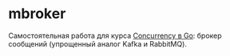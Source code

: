 # mbroker

Самостоятельная работа для курса [Concurrency в Go][course]: брокер сообщений
(упрощенный аналог Kafka и RabbitMQ).

[course]: https://balun.courses/courses/concurrency

